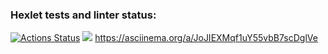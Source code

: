 ### Hexlet tests and linter status:
[![Actions Status](https://github.com/ABADDON213/frontend-project-44/workflows/hexlet-check/badge.svg)](https://github.com/ABADDON213/frontend-project-44/actions)
<a href="https://codeclimate.com/github/ABADDON213/frontend-project-44/maintainability"><img src="https://api.codeclimate.com/v1/badges/74852b46f3166dd45bf0/maintainability" /></a>
https://asciinema.org/a/JoJIEXMqf1uY55vbB7scDglVe